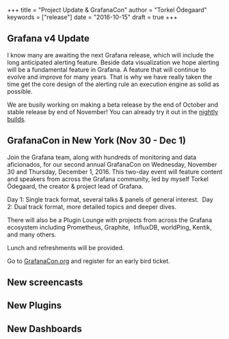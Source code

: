 +++
title = "Project Update & GrafanaCon"
author = "Torkel Ödegaard"
keywords = ["release"]
date = "2016-10-15"
draft = true
+++

## Grafana v4 Update

I know many are awaiting the next Grafana release, which will include the long anticipated alerting
feature. Beside data visualization we hope alerting will be a fundamental feature in Grafana. A feature that will
continue to evolve and improve for many years. That is why we have really taken the time get the core
design of the alerting rule an execution engine as solid as possible.

We are busily working on making a beta release by the end of October and stable release by end of November!
You can already try it out in the [nightly builds](http://grafana.org/builds/).

## GrafanaCon in New York (Nov 30 - Dec 1)

Join the Grafana team, along with hundreds of monitoring and data aficionados, for our second annual
GrafanaCon on Wednesday, November 30 and Thursday, December 1, 2016. This two-day event will feature content
and speakers from across the Grafana community, led by myself Torkel Ödegaard, the creator & project lead of Grafana. 

Day 1: Single track format, several talks & panels of general interest. 
Day 2: Dual track format, more detailed topics and deeper dives. 

There will also be a Plugin Lounge with projects from across the Grafana ecosystem including Prometheus, Graphite, 
InfluxDB, worldPing, Kentik, and many others.

Lunch and refreshments will be provided.

Go to [GrafanaCon.org](http://grafanacon.org) and register for an early bird ticket.

## New screencasts

## New Plugins

## New Dashboards
